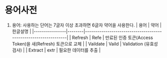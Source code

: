 # 용어사전
1. 용어: 사용하는 단어는 7글자 이상 초과하면 6글자 약어을 사용한다.
| 용어 | 약어 | 한글설명 |
|----------------|--------|-----------------------------------------------------------------|
| Refresh | Refe | 만료된 인증 토큰(Access Token)을 새(Refresh) 토큰으로 교체 |
| Vaildate | Vaild | Validation (유효성 검사) |
| Extract | extr | 필요한 데이터를 추출 |
